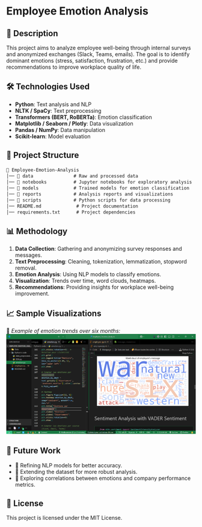 # Employee Emotion Analysis

## 📌 Description  
This project aims to analyze employee well-being through internal surveys and anonymized exchanges (Slack, Teams, emails). The goal is to identify dominant emotions (stress, satisfaction, frustration, etc.) and provide recommendations to improve workplace quality of life.  

## 🛠️ Technologies Used  
- **Python**: Text analysis and NLP  
- **NLTK / SpaCy**: Text preprocessing  
- **Transformers (BERT, RoBERTa)**: Emotion classification  
- **Matplotlib / Seaborn / Plotly**: Data visualization  
- **Pandas / NumPy**: Data manipulation  
- **Scikit-learn**: Model evaluation  

## 📂 Project Structure  
```
📁 Employee-Emotion-Analysis  
│── 📂 data               # Raw and processed data  
│── 📂 notebooks          # Jupyter notebooks for exploratory analysis  
│── 📂 models             # Trained models for emotion classification  
│── 📂 reports            # Analysis reports and visualizations  
│── 📂 scripts            # Python scripts for data processing  
│── README.md             # Project documentation  
│── requirements.txt      # Project dependencies  
```

## 📊 Methodology  
1. **Data Collection**: Gathering and anonymizing survey responses and messages.  
2. **Text Preprocessing**: Cleaning, tokenization, lemmatization, stopword removal.  
3. **Emotion Analysis**: Using NLP models to classify emotions.  
4. **Visualization**: Trends over time, word clouds, heatmaps.  
5. **Recommendations**: Providing insights for workplace well-being improvement.  

## 📈 Sample Visualizations  
📌 *Example of emotion trends over six months:*  
![Sample Graph](./employee_emotion.png)  

## 📌 Future Work  
- 🔹 Refining NLP models for better accuracy.  
- 🔹 Extending the dataset for more robust analysis.  
- 🔹 Exploring correlations between emotions and company performance metrics.  

## 📜 License  
This project is licensed under the MIT License.

